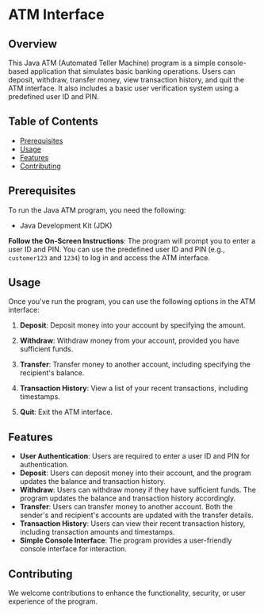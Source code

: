 
# ATM Interface

## Overview

This Java ATM (Automated Teller Machine) program is a simple console-based application that simulates basic banking operations. Users can deposit, withdraw, transfer money, view transaction history, and quit the ATM interface. It also includes a basic user verification system using a predefined user ID and PIN.

## Table of Contents

- [Prerequisites](#prerequisites)
- [Usage](#usage)
- [Features](#features)
- [Contributing](#contributing)

## Prerequisites

To run the Java ATM program, you need the following:

- Java Development Kit (JDK)


**Follow the On-Screen Instructions**: The program will prompt you to enter a user ID and PIN. You can use the predefined user ID and PIN (e.g., `customer123` and `1234`) to log in and access the ATM interface.

## Usage

Once you've run the program, you can use the following options in the ATM interface:

1. **Deposit**: Deposit money into your account by specifying the amount.

2. **Withdraw**: Withdraw money from your account, provided you have sufficient funds.

3. **Transfer**: Transfer money to another account, including specifying the recipient's balance.

4. **Transaction History**: View a list of your recent transactions, including timestamps.

5. **Quit**: Exit the ATM interface.

## Features

- **User Authentication**: Users are required to enter a user ID and PIN for authentication.
- **Deposit**: Users can deposit money into their account, and the program updates the balance and transaction history.
- **Withdraw**: Users can withdraw money if they have sufficient funds. The program updates the balance and transaction history accordingly.
- **Transfer**: Users can transfer money to another account. Both the sender's and recipient's accounts are updated with the transfer details.
- **Transaction History**: Users can view their recent transaction history, including transaction amounts and timestamps.
- **Simple Console Interface**: The program provides a user-friendly console interface for interaction.

## Contributing

We welcome contributions to enhance the functionality, security, or user experience of the program.
